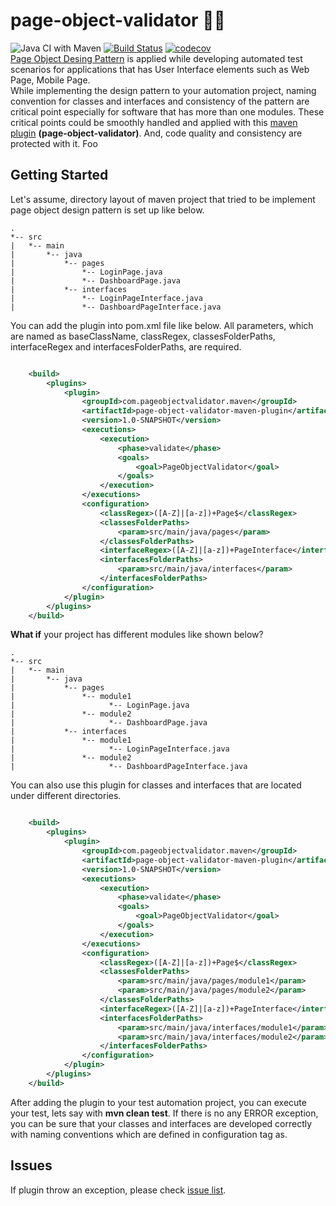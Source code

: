 # page-object-validator :policeman:
![Java CI with Maven](https://github.com/sercanparker/page-object-validator/workflows/Java%20CI%20with%20Maven/badge.svg?branch=main)
[![Build Status](https://travis-ci.com/sercanparker/page-object-validator.svg?branch=main)](https://travis-ci.com/sercanparker/page-object-validator)
[![codecov](https://codecov.io/gh/sercanparker/page-object-validator/branch/main/graph/badge.svg?token=S5H8200IX9)](https://codecov.io/gh/sercanparker/page-object-validator) <br />
[Page Object Desing Pattern](https://martinfowler.com/bliki/PageObject.html) is applied while developing automated test scenarios for applications that has User Interface elements such as Web Page, Mobile Page. <br /> While implementing the design pattern to your automation project, naming convention for classes and interfaces  and consistency of the pattern are critical point especially for software that has more than one modules. These critical points could be smoothly handled and applied with this [maven plugin](https://maven.apache.org/plugins/) **(page-object-validator)**. And, code quality and consistency are protected with it. Foo

## Getting Started
Let's assume, directory layout of maven project that tried to be implement page object design pattern is set up like below. <br/>
```
.
*-- src
|   *-- main
|   	*-- java
|   		*-- pages
|   			*-- LoginPage.java
|   			*-- DashboardPage.java
|   		*-- interfaces
|   			*-- LoginPageInterface.java
|   			*-- DashboardPageInterface.java
```
You can add the plugin into pom.xml file like below. All parameters, which are named as baseClassName, classRegex, classesFolderPaths, interfaceRegex and interfacesFolderPaths, are required. 
```xml

    <build>
        <plugins>
            <plugin>
                <groupId>com.pageobjectvalidator.maven</groupId>
                <artifactId>page-object-validator-maven-plugin</artifactId>
                <version>1.0-SNAPSHOT</version>
                <executions>
                    <execution>
                        <phase>validate</phase>
                        <goals>
                            <goal>PageObjectValidator</goal>
                        </goals>
                    </execution>
                </executions>
                <configuration>
                    <classRegex>([A-Z]|[a-z])+Page$</classRegex>
                    <classesFolderPaths>
                        <param>src/main/java/pages</param>
                    </classesFolderPaths>
                    <interfaceRegex>([A-Z]|[a-z])+PageInterface</interfaceRegex>
                    <interfacesFolderPaths>
                        <param>src/main/java/interfaces</param>
                    </interfacesFolderPaths>
                </configuration>
            </plugin>
        </plugins>
    </build>
```
**What if** your project has different modules like shown below? 
```
.
*-- src
|   *-- main
|   	*-- java
|   		*-- pages
|   		    *-- module1
|   			      *-- LoginPage.java
|   		    *-- module2
|   			      *-- DashboardPage.java
|   		*-- interfaces
|   		    *-- module1
|   			      *-- LoginPageInterface.java
|   		    *-- module2
|   			      *-- DashboardPageInterface.java
```
You can also use this plugin for classes and interfaces that are located under different directories.

```xml

    <build>
        <plugins>
            <plugin>
                <groupId>com.pageobjectvalidator.maven</groupId>
                <artifactId>page-object-validator-maven-plugin</artifactId>
                <version>1.0-SNAPSHOT</version>
                <executions>
                    <execution>
                        <phase>validate</phase>
                        <goals>
                            <goal>PageObjectValidator</goal>
                        </goals>
                    </execution>
                </executions>
                <configuration>
                    <classRegex>([A-Z]|[a-z])+Page$</classRegex>
                    <classesFolderPaths>
                        <param>src/main/java/pages/module1</param>
                        <param>src/main/java/pages/module2</param>
                    </classesFolderPaths>
                    <interfaceRegex>([A-Z]|[a-z])+PageInterface</interfaceRegex>
                    <interfacesFolderPaths>
                        <param>src/main/java/interfaces/module1</param>
                        <param>src/main/java/interfaces/module2</param>
                    </interfacesFolderPaths>
                </configuration>
            </plugin>
        </plugins>
    </build>
```
After adding the plugin to your test automation project, you can execute your test, lets say with **mvn clean test**. If there is no any ERROR exception, you can be sure that your classes and interfaces are developed correctly with naming conventions which are defined in configuration tag as.
## Issues
If plugin throw an exception, please check [issue list](https://github.com/sercanparker/page-object-validator/labels/question). 
